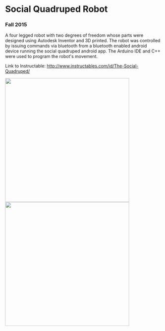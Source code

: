 
# Social Quadruped Robot
### Fall 2015

A four legged robot with two degrees of freedom whose parts were designed using Autodesk Inventor and 3D printed. The robot was controlled by issuing commands via bluetooth from a bluetooth enabled android device running the social quadruped android app. The Arduino IDE and C++ were used to program the robot's movement.

Link to Instructable: http://www.instructables.com/id/The-Social-Quadruped/

<img src="https://user-images.githubusercontent.com/12681675/29093532-1d7b7570-7c58-11e7-9f93-52c903e015ad.jpg" width="400"> <img src="https://user-images.githubusercontent.com/12681675/29093537-234b6db6-7c58-11e7-9bdf-dc6b1832bfbe.jpg" width="400">


